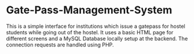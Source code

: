 # Gate-Pass-Management-System

This is a simple interface for institutions which issue a gatepass for hostel students while going out of the hostel.
It uses a basic HTML page for different screens and a MySQL Database locally setup at the backend. The connection requests are handled using PHP.
